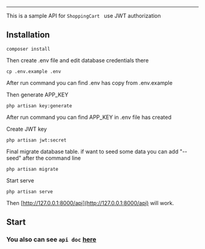 
------------
This is a sample API for `ShoppingCart ` use JWT authorization

Installation
------------


```
composer install
```

Then create .env file and edit database credentials there

```
cp .env.example .env
```
After run command you can find .env has copy from .env.example

Then generate APP_KEY
```
php artisan key:generate
```
After run command you can find APP_KEY in .env file has created

Create JWT key
```
php artisan jwt:secret
```

Final migrate database table. if want to seed some data you can add "--seed" after the command line
```
php artisan migrate
```

Start serve
```
php artisan serve
```
Then [http://127.0.0.1:8000/api](http://127.0.0.1:8000/api) will work.

Start
-----
 ### You also can see `api doc` [here](http://localhost/ShoppingCart/public/docs/index.html)



